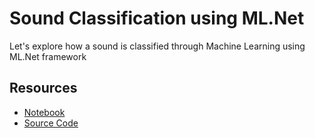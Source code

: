 # Sound Classification using ML.Net

Let's explore how a sound is classified through Machine Learning using ML.Net framework

## Resources

- [Notebook](SoundClassification.ipynb)
- [Source Code](src)

